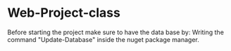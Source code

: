 # Web-Project-class

Before starting the project make sure to have the data base by:
Writing the command "Update-Database" inside the nuget package manager.
